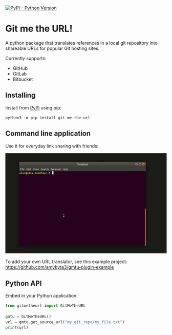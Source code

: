[![PyPI - Python Version](https://img.shields.io/pypi/pyversions/git-me-the-url.svg)](https://pypi.org/project/git-me-the-url)

# Git me the URL!

A python package that translates references in a local git repository into
shareable URLs for popular Git hosting sites.

Currently supports:
* GitHub
* GitLab
* Bitbucket

## Installing
Install from [PyPi](https://pypi.org/project/git-me-the-url) using pip:

    python3 -m pip install git-me-the-url

## Command line application

Use it for everyday link sharing with friends:

![cmd-example](docs/cmd-example.gif)

To add your own URL translator, see this example project: https://github.com/amykyta3/gmtu-plugin-example

## Python API

Embed in your Python application:

```python
from gitmetheurl import GitMeTheURL

gmtu = GitMeTheURL()
url = gmtu.get_source_url("my_git_repo/my_file.txt")
print(url)
```
